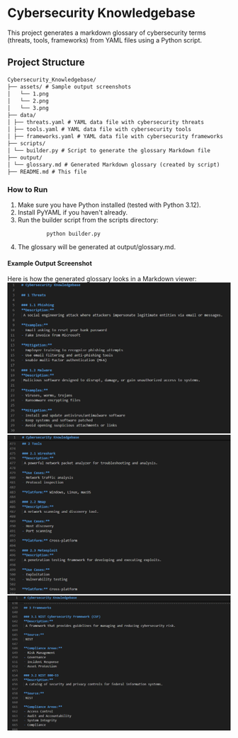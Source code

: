 # Cybersecurity Knowledgebase

This project generates a markdown glossary of cybersecurity terms (threats, tools, frameworks) from YAML files using a Python script.

## Project Structure
```
Cybersecurity_Knowledgebase/
├── assets/ # Sample output screenshots
│   └── 1.png
│   └── 2.png
│   └── 3.png
├── data/
│ ├── threats.yaml # YAML data file with cybersecurity threats
│ ├── tools.yaml # YAML data file with cybersecurity tools
│ ├── frameworks.yaml # YAML data file with cybersecurity frameworks
├── scripts/
│ └── builder.py # Script to generate the glossary Markdown file
├── output/
│ └── glossary.md # Generated Markdown glossary (created by script)
├── README.md # This file
```
### How to Run
1. Make sure you have Python installed (tested with Python 3.12).
2. Install PyYAML if you haven't already. 
3. Run the builder script from the scripts directory:
   ```
            python builder.py
   ```
5. The glossary will be generated at output/glossary.md.

#### Example Output Screenshot

Here is how the generated glossary looks in a Markdown viewer: 
![Glossary output](assets/1.png)
![Glossary output](assets/2.png)
![Glossary output](assets/3.png)

